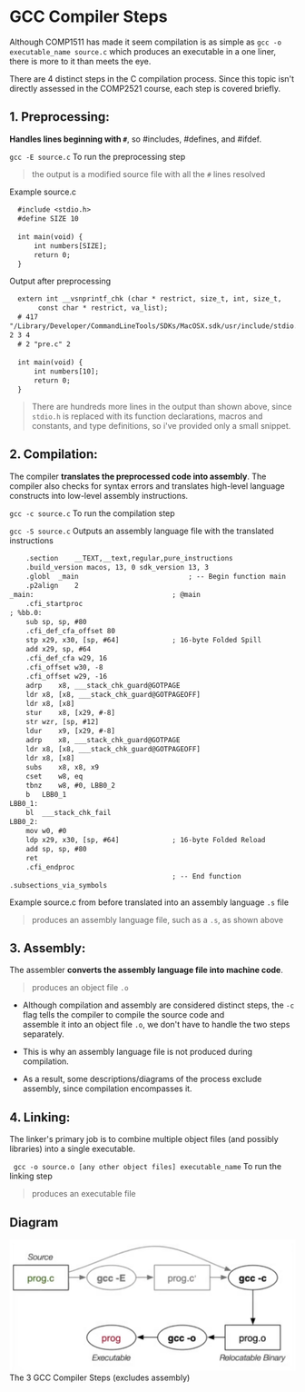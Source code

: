 # GCC Compiler Steps

Although COMP1511 has made it seem compilation is as simple as `gcc -o executable_name source.c` which produces an executable in a one liner, there is more to it than meets the eye.

There are 4 distinct steps in the C compilation process. Since this topic isn't directly assessed in the COMP2521 course, each step is covered briefly. 

## 1. Preprocessing:

   **Handles lines beginning with `#`**, so #includes, #defines, and #ifdef. 

` gcc -E source.c ` To run the preprocessing step

> the output is a modified source file with all the `#` lines resolved

Example source.c
```
  #include <stdio.h>
  #define SIZE 10

  int main(void) {
      int numbers[SIZE];
  	  return 0;
  }
```

Output after preprocessing
```
  extern int __vsnprintf_chk (char * restrict, size_t, int, size_t,
       const char * restrict, va_list);
  # 417 "/Library/Developer/CommandLineTools/SDKs/MacOSX.sdk/usr/include/stdio.h" 2 3 4
  # 2 "pre.c" 2

  int main(void) {
      int numbers[10];
      return 0;
  }

```
> There are hundreds more lines in the output than shown above, since `stdio.h` is replaced with its function declarations, macros and constants, and type definitions, so i've provided only a small snippet.

## 2. Compilation:

   The compiler **translates the preprocessed code into assembly**. The compiler also checks for syntax errors
   and translates high-level language constructs into low-level assembly instructions.

` gcc -c source.c ` To run the compilation step 

` gcc -S source.c ` Outputs an assembly language file with the translated instructions 

```
	.section	__TEXT,__text,regular,pure_instructions
	.build_version macos, 13, 0	sdk_version 13, 3
	.globl	_main                           ; -- Begin function main
	.p2align	2
_main:                                  ; @main
	.cfi_startproc
; %bb.0:
	sub	sp, sp, #80
	.cfi_def_cfa_offset 80
	stp	x29, x30, [sp, #64]             ; 16-byte Folded Spill
	add	x29, sp, #64
	.cfi_def_cfa w29, 16
	.cfi_offset w30, -8
	.cfi_offset w29, -16
	adrp	x8, ___stack_chk_guard@GOTPAGE
	ldr	x8, [x8, ___stack_chk_guard@GOTPAGEOFF]
	ldr	x8, [x8]
	stur	x8, [x29, #-8]
	str	wzr, [sp, #12]
	ldur	x9, [x29, #-8]
	adrp	x8, ___stack_chk_guard@GOTPAGE
	ldr	x8, [x8, ___stack_chk_guard@GOTPAGEOFF]
	ldr	x8, [x8]
	subs	x8, x8, x9
	cset	w8, eq
	tbnz	w8, #0, LBB0_2
	b	LBB0_1
LBB0_1:
	bl	___stack_chk_fail
LBB0_2:
	mov	w0, #0
	ldp	x29, x30, [sp, #64]             ; 16-byte Folded Reload
	add	sp, sp, #80
	ret
	.cfi_endproc
                                        ; -- End function
.subsections_via_symbols

```
Example source.c from before translated into an assembly language `.s` file 

> produces an assembly language file, such as a `.s`, as shown above

## 3. Assembly: 

  The assembler **converts the assembly language file into machine code**.

> produces an object file `.o`

- Although compilation and assembly are considered distinct steps, the `-c` flag tells the compiler to compile the source code and      
  assemble it into an object file `.o`, we don't have to handle the two steps separately.

- This is why an assembly language file is not produced during compilation.

- As a result, some descriptions/diagrams of the process exclude assembly, since compilation encompasses it. 

## 4. Linking:

The linker's primary job is to combine multiple object files (and possibly libraries) into a single executable.

` gcc -o source.o [any other object files] executable_name` To run the linking step 

> produces an executable file

## Diagram
![Alt Text](images/3StepsCompiling.png)
The 3 GCC Compiler Steps (excludes assembly)

